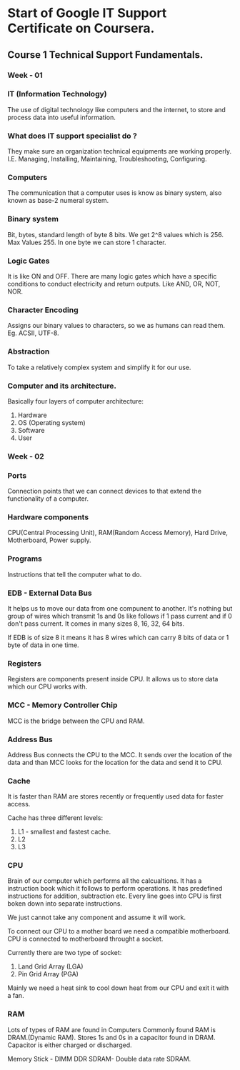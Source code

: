 # Start of Google IT Support Certificate on Coursera.  

## Course 1 Technical Support Fundamentals.
### <b>Week - 01</b>  

### <b>IT (Information Technology)  </b>

The use of digital technology like computers and the internet, to store and process data into useful information. 

### <b>What does IT support specialist do ?</b>
They make sure an organization technical equipments are working properly. I.E. Managing, Installing, Maintaining, Troubleshooting, Configuring. 

### <b>Computers</b>
The communication that a computer uses is know as binary system, also known as base-2 numeral system.

### <b>Binary system</b>
Bit, bytes, standard length of byte 8 bits. We get 2^8 values which is 256. Max Values 255. In one byte we can store 1 character. 

### Logic Gates
It is like ON and OFF. There are many logic gates which have a specific conditions to conduct electricity and return outputs. Like AND, OR, NOT, NOR.

### <b>Character Encoding</b>
Assigns our binary values to characters, so we as humans can read them. Eg. ACSII, UTF-8.


### <b>Abstraction</b>
To take a relatively complex system and simplify it for our use. 

### <b>Computer and its architecture.</b>
Basically four layers of computer architecture:   
1. Hardware
1. OS (Operating system)
1. Software
1. User

### <b>Week - 02</b>  

### <b>Ports</b>
Connection points that we can connect devices to that extend the functionality of a computer.

### <b>Hardware components</b>
CPU(Central Processing Unit), RAM(Random Access Memory), Hard Drive, Motherboard, Power supply.

### <b>Programs</b>
Instructions that tell the computer what to do.

### <b>EDB - External Data Bus</b>
It helps us to move our data from one compunent to another. It's nothing but group of wires which transmit 1s and 0s like follows if 1 pass current and if 0 don't pass current. It comes in many sizes 8, 16, 32, 64 bits.  

If EDB is of size 8 it means it has 8 wires which can carry 8 bits of data or 1 byte of data in one time.  

### <b>Registers</b>
Registers are components present inside CPU. It allows us to store data which our CPU works with. 

### <b>MCC - Memory Controller Chip </b>
MCC is the bridge between the CPU and RAM. 

### <b>Address Bus</b>
Address Bus connects the CPU to the MCC. It sends over the location of the data and than MCC looks for the location for the data and send it to CPU. 

### <B>Cache</b>
It is faster than RAM are stores recently or frequently used data for faster access.  
  
Cache has three different levels:  
1. L1 - smallest and fastest cache.
1. L2
1. L3

### <b>CPU</b>
Brain of our computer which performs all the calcualtions. It has a instruction book which it follows to perform operations. It has predefined instructions for addition, subtraction etc. 
Every line goes into CPU is first boken down into separate instructions.  
  
We just cannot take any component and assume it will work.  
  
To connect our CPU to a mother board we need a compatible motherboard. CPU is connected to motherboard throught a socket.  
  
Currently there are two type of socket: 
1. Land Grid Array (LGA)
1. Pin Grid Array (PGA)
  
Mainly we need a heat sink to cool down heat from our CPU and exit it with a fan.  

### <b>RAM</b>
Lots of types of RAM are found in Computers Commonly found RAM is DRAM.(Dynamic RAM). Stores 1s and 0s in a capacitor found in DRAM. Capacitor is either charged or discharged.  
  
Memory Stick - DIMM
DDR SDRAM- Double data rate SDRAM.
